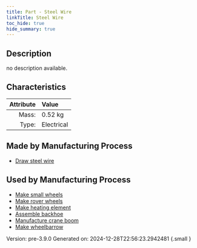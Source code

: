 ```yaml
---
title: Part - Steel Wire
linkTitle: Steel Wire
toc_hide: true
hide_summary: true
---
```


## Description
no description available.

## Characteristics

| Attribute      | Value |
|--------:|:------|
|Mass:|0.52 kg|
|Type:|Electrical|

## Made by Manufacturing Process

- [Draw steel wire](/docs/definitions/process/draw-steel-wire)

## Used by Manufacturing Process

- [Make small wheels](/docs/definitions/process/make-small-wheels)
- [Make rover wheels](/docs/definitions/process/make-rover-wheels)
- [Make heating element](/docs/definitions/process/make-heating-element)
- [Assemble backhoe](/docs/definitions/process/assemble-backhoe)
- [Manufacture crane boom](/docs/definitions/process/manufacture-crane-boom)
- [Make wheelbarrow](/docs/definitions/process/make-wheelbarrow)


Version: pre-3.9.0 Generated on: 2024-12-28T22:56:23.2942481
{.small }

